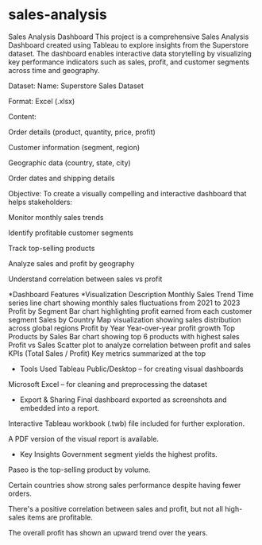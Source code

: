 # sales-analysis

Sales Analysis Dashboard
This project is a comprehensive Sales Analysis Dashboard created using Tableau to explore insights from the Superstore dataset. The dashboard enables interactive data storytelling by visualizing key performance indicators such as sales, profit, and customer segments across time and geography.

Dataset:
Name: Superstore Sales Dataset

Format: Excel (.xlsx)

Content:

Order details (product, quantity, price, profit)

Customer information (segment, region)

Geographic data (country, state, city)

Order dates and shipping details

Objective:
To create a visually compelling and interactive dashboard that helps stakeholders:

Monitor monthly sales trends

Identify profitable customer segments

Track top-selling products

Analyze sales and profit by geography

Understand correlation between sales vs profit

 *Dashboard Features
 *Visualization	 Description
Monthly Sales Trend	Time series line chart showing monthly sales fluctuations from 2021 to 2023
Profit by Segment	Bar chart highlighting profit earned from each customer segment
Sales by Country	Map visualization showing sales distribution across global regions
Profit by Year	Year-over-year profit growth
Top Products by Sales	Bar chart showing top 6 products with highest sales
Profit vs Sales	Scatter plot to analyze correlation between profit and sales
KPIs (Total Sales / Profit)	Key metrics summarized at the top

* Tools Used
Tableau Public/Desktop – for creating visual dashboards

Microsoft Excel – for cleaning and preprocessing the dataset

* Export & Sharing
Final dashboard exported as screenshots and embedded into a report.

Interactive Tableau workbook (.twb) file included for further exploration.

A PDF version of the visual report is available.

* Key Insights
Government segment yields the highest profits.

Paseo is the top-selling product by volume.

Certain countries show strong sales performance despite having fewer orders.

There's a positive correlation between sales and profit, but not all high-sales items are profitable.

The overall profit has shown an upward trend over the years.

